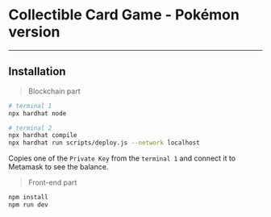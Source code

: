 # Collectible Card Game - Pokémon version
---
## Installation

> Blockchain part

```bash
# terminal 1
npx hardhat node

# terminal 2
npx hardhat compile
npx hardhat run scripts/deploy.js --network localhost
```
Copies one of the `Private Key` from the `terminal 1` and connect it to Metamask
to see the balance.

> Front-end part

```bash
npm install
npm run dev
```


